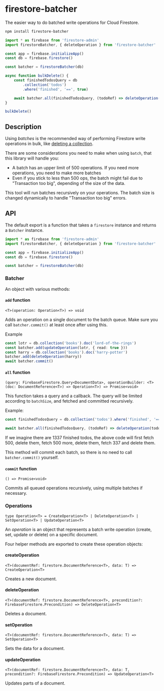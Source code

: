# firestore-batcher

The easier way to do batched write operations for Cloud Firestore.

```bash
npm install firestore-batcher
```

```typescript
import * as firebase from 'firestore-admin'
import firestoreBatcher, { deleteOperation } from 'firestore-batcher'

const app = firebase.initializeApp()
const db = firebase.firestore()

const batcher = firestoreBatcher(db)

async function bulkDelete() {
    const finishedTodosQuery = db
        .collection('todos')
        .where('finished', '==', true)

    await batcher.all(finishedTodosQuery, (todoRef) => deleteOperation(todoRef))
}

bulkDelete()
```

## Description

Using _batches_ is the recommended way of performing Firestore write operations in bulk, like [deleting a collection](https://firebase.google.com/docs/firestore/manage-data/delete-data#collections).

There are some considerations you need to make when using `batch`, that this library will handle you:

-   A batch has an upper limit of 500 operations. If you need more operations, you need to make more batches
-   Even if you stick to less than 500 ops, the batch might fail due to "Transaction too big", depending of the size of the data.

This tool will run batches recursively on your operations. The batch size is changed dynamically to handle "Transaction too big" errors.

## API

The default export is a function that takes a `firestore` instance and returns a `Batcher` instance.

```typescript
import * as firebase from 'firestore-admin'
import firestoreBatcher, { deleteOperation } from 'firestore-batcher'

const app = firebase.initializeApp()
const db = firebase.firestore()

const batcher = firestoreBatcher(db)
```

### Batcher

An object with various methods:

#### `add` function

`<T>(operation: Operation<T>) => void`

Adds an operation on a single document to the batch queue. Make sure you call `batcher.commit()` at least once after using this.

Example

```typescript
const lotr = db.collection('books').doc('lord-of-the-rings')
const batcher.add(updateOperation(lotr, { read: true }))
const harry = db.collection('books').doc('harry-potter')
batcher.add(deleteOperation(harry))
await batcher.commit()
```

#### `all` function

`(query: FirebaseFirestore.Query<DocumentData>, operationBuilder: <T>(doc: DocumentReference<T>) => Operation<T>) => Promise<void>`

This function takes a query and a callback. The query will be limited according to `batchSize`, and fetched and committed recursively.

Example:

```typescript
const finishedTodosQuery = db.collection('todos').where('finished', '==', true)

await batcher.all(finishedTodosQuery, (todoRef) => deleteOperation(todoRef))
```

If we imagine there are 1337 finished todos, the above code will first fetch 500, delete them, fetch 500 more, delete them, fetch 337 and delete them.

This method will commit each batch, so there is no need to call `batcher.commit()` yourself.

#### `commit` function

`() => Promise<void>`

Commits all queued operations recursively, using multiple batches if necessary.

### Operations

```
type Operation<T> = CreateOperation<T> | DeleteOperation<T> | SetOperation<T> | UpdateOperation<T>
```

An _operation_ is an object that represents a batch write operation (create, set, update or delete) on a specific document.

Four helper methods are exported to create these operation objects:

#### createOperation

```
<T>(documentRef: firestore.DocumentReference<T>, data: T) => CreateOperation<T>
```

Creates a new document.

#### deleteOperation

```
<T>(documentRef: firestore.DocumentReference<T>, precondition?: FirebaseFirestore.Precondition) => DeleteOperation<T>
```

Deletes a document.

#### setOperation

```
<T>(documentRef: firestore.DocumentReference<T>, data: T) => SetOperation<T>
```

Sets the data for a document.

#### updateOperation

```
<T>(documentRef: firestore.DocumentReference<T>, data: T, precondition?: FirebaseFirestore.Precondition) => UpdateOperation<T>
```

Updates parts of a document.
